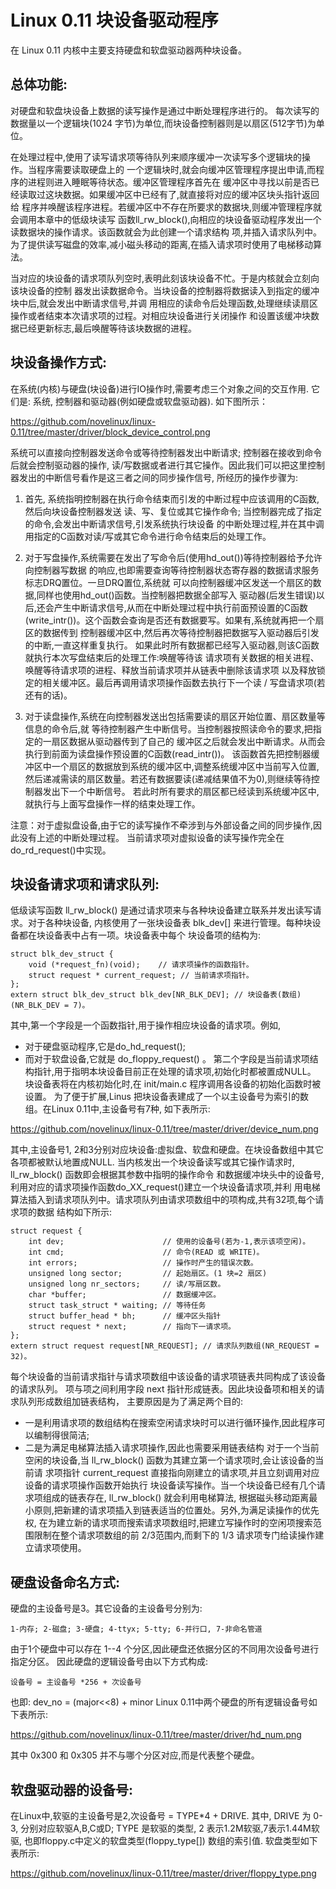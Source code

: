 Linux 0.11 块设备驱动程序
================================================================================

在 Linux 0.11 内核中主要支持硬盘和软盘驱动器两种块设备。

总体功能:
--------------------------------------------------------------------------------

对硬盘和软盘块设备上数据的读写操作是通过中断处理程序进行的。
每次读写的数据量以一个逻辑块(1024 字节)为单位,而块设备控制器则是以扇区(512字节)为单位。

在处理过程中,使用了读写请求项等待队列来顺序缓冲一次读写多个逻辑块的操作。当程序需要读取硬盘上的
一个逻辑块时,就会向缓冲区管理程序提出申请,而程序的进程则进入睡眠等待状态。缓冲区管理程序首先在
缓冲区中寻找以前是否已经读取过这块数据。如果缓冲区中已经有了,就直接将对应的缓冲区块头指针返回给
程序并唤醒该程序进程。若缓冲区中不存在所要求的数据块,则缓冲管理程序就会调用本章中的低级块读写
函数ll_rw_block(),向相应的块设备驱动程序发出一个读数据块的操作请求。该函数就会为此创建一个请求结构
项,并插入请求队列中。为了提供读写磁盘的效率,减小磁头移动的距离,在插入请求项时使用了电梯移动算法。

当对应的块设备的请求项队列空时,表明此刻该块设备不忙。于是内核就会立刻向该块设备的控制
器发出读数据命令。当块设备的控制器将数据读入到指定的缓冲块中后,就会发出中断请求信号,并调
用相应的读命令后处理函数,处理继续读扇区操作或者结束本次请求项的过程。对相应块设备进行关闭操作
和设置该缓冲块数据已经更新标志,最后唤醒等待该块数据的进程。

块设备操作方式:
--------------------------------------------------------------------------------
在系统(内核)与硬盘(块设备)进行IO操作时,需要考虑三个对象之间的交互作用.
它们是: 系统, 控制器和驱动器(例如硬盘或软盘驱动器). 如下图所示：

https://github.com/novelinux/linux-0.11/tree/master/driver/block_device_control.png

系统可以直接向控制器发送命令或等待控制器发出中断请求; 控制器在接收到命令后就会控制驱动器的操作,
读/写数据或者进行其它操作。因此我们可以把这里控制器发出的中断信号看作是这三者之间的同步操作信号,
所经历的操作步骤为:

1. 首先, 系统指明控制器在执行命令结束而引发的中断过程中应该调用的C函数,然后向块设备控制器发送
   读、写、复位或其它操作命令; 当控制器完成了指定的命令,会发出中断请求信号,引发系统执行块设备
   的中断处理过程,并在其中调用指定的C函数对读/写或其它命令进行命令结束后的处理工作。

2. 对于写盘操作,系统需要在发出了写命令后(使用hd_out())等待控制器给予允许向控制器写数据
   的响应,也即需要查询等待控制器状态寄存器的数据请求服务标志DRQ置位。一旦DRQ置位,系统就
   可以向控制器缓冲区发送一个扇区的数据,同样也使用hd_out()函数。当控制器把数据全部写入
   驱动器(后发生错误)以后,还会产生中断请求信号,从而在中断处理过程中执行前面预设置的C函数
   (write_intr())。这个函数会查询是否还有数据要写。如果有,系统就再把一个扇区的数据传到
   控制器缓冲区中,然后再次等待控制器把数据写入驱动器后引发的中断,一直这样重复执行。
   如果此时所有数据都已经写入驱动器,则该C函数就执行本次写盘结束后的处理工作:唤醒等待该
   请求项有关数据的相关进程、唤醒等待请求项的进程、释放当前请求项并从链表中删除该请求项
   以及释放锁定的相关缓冲区。最后再调用请求项操作函数去执行下一个读 / 写盘请求项(若还有的话)。

3. 对于读盘操作,系统在向控制器发送出包括需要读的扇区开始位置、扇区数量等信息的命令后,就
   等待控制器产生中断信号。当控制器按照读命令的要求,把指定的一扇区数据从驱动器传到了自己的
   缓冲区之后就会发出中断请求。从而会执行到前面为读盘操作预设置的C函数(read_intr())。
   该函数首先把控制器缓冲区中一个扇区的数据放到系统的缓冲区中,调整系统缓冲区中当前写入位置,
   然后递减需读的扇区数量。若还有数据要读(递减结果值不为0),则继续等待控制器发出下一个中断信号。
   若此时所有要求的扇区都已经读到系统缓冲区中,就执行与上面写盘操作一样的结束处理工作。

注意：对于虚拟盘设备,由于它的读写操作不牵涉到与外部设备之间的同步操作,因此没有上述的中断处理过程。
当前请求项对虚拟设备的读写操作完全在do_rd_request()中实现。

块设备请求项和请求队列:
--------------------------------------------------------------------------------

低级读写函数 ll_rw_block() 是通过请求项来与各种块设备建立联系并发出读写请求。对于各种块设备,
内核使用了一张块设备表 blk_dev[] 来进行管理。每种块设备都在块设备表中占有一项。块设备表中每个
块设备项的结构为:
```
struct blk_dev_struct {
    void (*request_fn)(void);    // 请求项操作的函数指针。
    struct request * current_request; // 当前请求项指针。
};
extern struct blk_dev_struct blk_dev[NR_BLK_DEV]; // 块设备表(数组)(NR_BLK_DEV = 7)。
```
其中,第一个字段是一个函数指针,用于操作相应块设备的请求项。例如,
* 对于硬盘驱动程序,它是do_hd_request();
* 而对于软盘设备,它就是 do_floppy_request() 。
第二个字段是当前请求项结构指针,用于指明本块设备目前正在处理的请求项,初始化时都被置成NULL。
块设备表将在内核初始化时,在 init/main.c 程序调用各设备的初始化函数时被设置。
为了便于扩展,Linus 把块设备表建成了一个以主设备号为索引的数组。在Linux 0.11中,主设备号有7种,
如下表所示:

https://github.com/novelinux/linux-0.11/tree/master/driver/device_num.png

其中,主设备号1, 2和3分别对应块设备:虚拟盘、软盘和硬盘。在块设备数组中其它各项都被默认地置成NULL.
当内核发出一个块设备读写或其它操作请求时, ll_rw_block() 函数即会根据其参数中指明的操作命令
和数据缓冲块头中的设备号,利用对应的请求项操作函数do_XX_request()建立一个块设备请求项,并利
用电梯算法插入到请求项队列中。请求项队列由请求项数组中的项构成,共有32项,每个请求项的数据
结构如下所示:
```
struct request {
    int dev;                      // 使用的设备号(若为-1,表示该项空闲)。
    int cmd;                      // 命令(READ 或 WRITE)。
    int errors;                   // 操作时产生的错误次数。
    unsigned long sector;         // 起始扇区。(1 块=2 扇区)
    unsigned long nr_sectors;     // 读/写扇区数。
    char *buffer;                 // 数据缓冲区。
    struct task_struct * waiting; // 等待任务
    struct buffer_head * bh;      // 缓冲区头指针
    struct request * next;        // 指向下一请求项。
};
extern struct request request[NR_REQUEST]; // 请求队列数组(NR_REQUEST = 32)。
```
每个块设备的当前请求指针与请求项数组中该设备的请求项链表共同构成了该设备的请求队列。
项与项之间利用字段 next 指针形成链表。因此块设备项和相关的请求队列形成数组加链表结构，
主要原因是为了满足两个目的:
* 一是利用请求项的数组结构在搜索空闲请求块时可以进行循环操作,因此程序可以编制得很简洁;
* 二是为满足电梯算法插入请求项操作,因此也需要采用链表结构
对于一个当前空闲的块设备,当 ll_rw_block() 函数为其建立第一个请求项时,会让该设备的当前请
求项指针 current_request 直接指向刚建立的请求项,并且立刻调用对应设备的请求项操作函数开始执行
块设备读写操作。当一个块设备已经有几个请求项组成的链表存在, ll_rw_block() 就会利用电梯算法,
根据磁头移动距离最小原则,把新建的请求项插入到链表适当的位置处。另外,为满足读操作的优先权,
在为建立新的请求项而搜索请求项数组时,把建立写操作时的空闲项搜索范围限制在整个请求项数组的前
2/3范围内,而剩下的 1/3 请求项专门给读操作建立请求项使用。

硬盘设备命名方式:
--------------------------------------------------------------------------------

硬盘的主设备号是3。其它设备的主设备号分别为:
```
1-内存; 2-磁盘; 3-硬盘; 4-ttyx; 5-tty; 6-并行口, 7-非命名管道
```
由于1个硬盘中可以存在 1--4 个分区,因此硬盘还依据分区的不同用次设备号进行指定分区。
因此硬盘的逻辑设备号由以下方式构成:
```
设备号 = 主设备号 *256 + 次设备号
```
也即: dev_no = (major<<8) + minor
Linux 0.11中两个硬盘的所有逻辑设备号如下表所示:

https://github.com/novelinux/linux-0.11/tree/master/driver/hd_num.png

其中 0x300 和 0x305 并不与哪个分区对应,而是代表整个硬盘。

软盘驱动器的设备号:
--------------------------------------------------------------------------------

在Linux中,软驱的主设备号是2,次设备号 = TYPE*4 + DRIVE.
其中, DRIVE 为 0-3, 分别对应软驱A,B,C或D;
TYPE 是软驱的类型, 2 表示1.2M软驱,7表示1.44M软驱, 也即floppy.c中定义的软盘类型(floppy_type[])
数组的索引值.
软盘类型如下表所示:

https://github.com/novelinux/linux-0.11/tree/master/driver/floppy_type.png